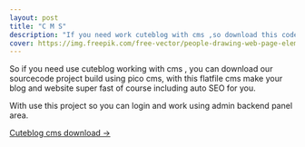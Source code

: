 ```yaml
---
layout: post
title: "C M S"
description: "If you need work cuteblog with cms ,so download this code."
cover: https://img.freepik.com/free-vector/people-drawing-web-page-elements-smartphone-lcd-screen-illustration_335657-293.jpg?w=2000
---
```

So if you need use cuteblog working with cms , you can download our sourcecode project build using pico cms, with this flatfile cms make your blog and website super fast of course including auto SEO for you.

With use this project so you can login and work using admin backend panel area.

[Cuteblog cms download →](https://axcora.my.id/pico/cuteblog/)